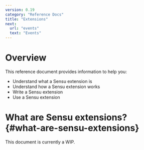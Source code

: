 ```yaml
---
version: 0.19
category: "Reference Docs"
title: "Extensions"
next:
  url: "events"
  text: "Events"
---
```


# Overview

This reference document provides information to help you:

- Understand what a Sensu extension is
- Understand how a Sensu extension works
- Write a Sensu extension
- Use a Sensu extension

# What are Sensu extensions? {#what-are-sensu-extensions}

This document is currently a WIP.
